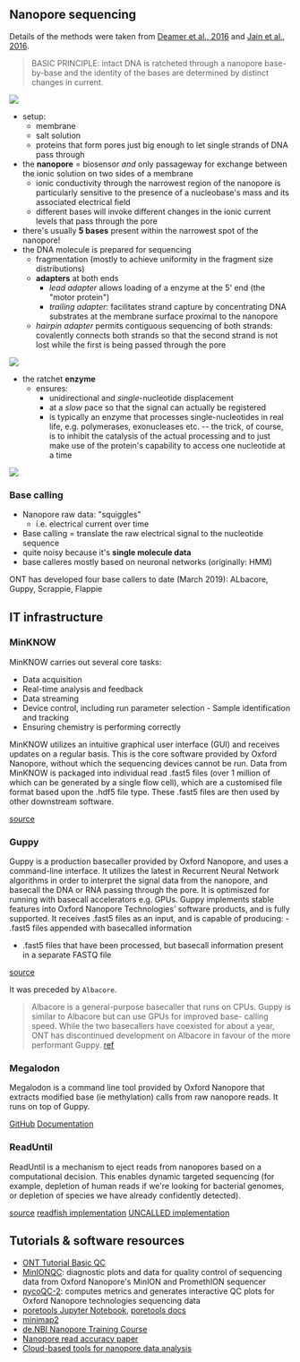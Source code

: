 ## Nanopore sequencing

Details of the methods were taken from [Deamer et al., 2016](https://www.nature.com/articles/nbt.3423#f3) and [Jain et al., 2016](https://genomebiology.biomedcentral.com/articles/10.1186/s13059-016-1103-0).

>BASIC PRINCIPLE: intact DNA is ratcheted through a nanopore base-by-base and the identity of the bases are determined by distinct changes in current.

![](images/nanopore_principle.png)

* setup: 
    - membrane
    - salt solution
    - proteins that form pores just big enough to let single strands of DNA pass through
* the **nanopore** = biosensor _and_ only passageway for exchange between the ionic solution on two sides of a membrane
  - ionic conductivity through the narrowest region of the nanopore is particularly sensitive to the presence of a nucleobase's mass and its associated electrical field
  - different bases will invoke different changes in the ionic current levels that pass through the pore
* there's usually **5 bases** present within the narrowest spot of the nanopore!
* the DNA molecule is prepared for sequencing
    - fragmentation (mostly to achieve uniformity in the fragment size distributions)
    - **adapters** at both ends
        - *lead adapter* allows loading of a enzyme at the 5' end (the "motor protein")
        - *trailing adapter*: facilitates strand capture by concentrating DNA substrates at the membrane surface proximal to the nanopore
	- *hairpin adapter* permits contiguous sequencing of both strands: covalently connects both strands so that the second strand is not lost while the first is being passed through the pore

![](images/nanopore_processing.png)

* the ratchet **enzyme**
    - ensures:
      - unidirectional and *single*-nucleotide displacement
      - at a *slow* pace so that the signal can actually be registered
      - is typically an enzyme that processes single-nucleotides in real life, e.g. polymerases, exonucleases etc. -- the trick, of course, is to inhibit the catalysis of the actual processing and to just make use of the protein's capability to access one nucleotide at a time
      

![](images/nanopore_processing02.png)

### Base calling

* Nanopore raw data: "squiggles"
    - i.e. electrical current over time
* Base calling = translate the raw electrical signal to the nucleotide sequence
* quite noisy because it's **single molecule data**
* base calleres mostly based on neuronal networks (originally: HMM)

ONT has developed four base callers to date (March 2019): ALbacore, Guppy, Scrappie, Flappie


## IT infrastructure

### MinKNOW

MinKNOW carries out several core tasks:

- Data acquisition
- Real-time analysis and feedback
- Data streaming
- Device control, including run parameter selection - Sample identification and tracking
- Ensuring chemistry is performing correctly

MinKNOW utilizes an intuitive graphical user interface (GUI) and receives updates on a regular basis. This is the core software provided by Oxford Nanopore, without which the sequencing devices cannot be run. Data from MinKNOW is packaged into individual read .fast5 files (over 1 million of which can be generated by a single flow cell), which are a customised file format based upon the .hdf5 file type. These .fast5 files are then used by other downstream software.

[source](https://community.nanoporetech.com/requirements_documents/minion-it-reqs.pdf)


### Guppy

Guppy is a production basecaller provided by Oxford Nanopore, and uses a command-line interface. It utilizes the latest in Recurrent Neural Network algorithms in order to interpret the signal data from the nanopore, and basecall the DNA or RNA passing through the pore. It is optimiszed for running with basecall accelerators e.g. GPUs. Guppy implements stable features into Oxford Nanopore Technologies’ software products, and is fully supported. It receives .fast5 files as an input, and is capable of producing: - .fast5 files appended with basecalled information
- .fast5 files that have been processed, but basecall information present in a separate FASTQ file

[source](https://community.nanoporetech.com/requirements_documents/minion-it-reqs.pdf)

It was preceded by `Albacore`.

>Albacore is a general-purpose basecaller that runs on CPUs. Guppy is similar to Albacore but can use GPUs for improved base-
calling speed. While the two basecallers have coexisted for about a year, ONT has discontinued
development on Albacore in favour of the more performant Guppy. [ref](https://www.biorxiv.org/content/early/2019/02/07/543439.full.pdf)

### Megalodon

Megalodon is a command line tool provided by Oxford Nanopore that extracts modified base (ie methylation) calls from raw nanopore reads. It runs on top of Guppy.

[GitHub](https://github.com/nanoporetech/megalodon)
[Documentation](https://nanoporetech.github.io/megalodon/)

### ReadUntil

ReadUntil is a mechanism to eject reads from nanopores based on a computational decision. This enables dynamic targeted sequencing (for example, depletion of human reads if we're looking for bacterial genomes, or depletion of species we have already confidently detected).

[source](https://github.com/nanoporetech/read_until_api)
[readfish implementation](https://github.com/LooseLab/readfish)
[UNCALLED implementation](https://github.com/skovaka/UNCALLED)

## Tutorials & software resources

* [ONT Tutorial Basic QC](https://github.com/nanoporetech/ont_tutorial_basicqc)
* [MinIONQC](https://github.com/roblanf/minion_qc): diagnostic plots and data for quality control of sequencing data from Oxford Nanopore's MinION and PromethION sequencer
* [pycoQC-2](https://github.com/a-slide/pycoQC): computes metrics and generates interactive QC plots for Oxford Nanopore technologies sequencing data
* [poretools Jupyter Notebook](https://nbviewer.jupyter.org/github/arq5x/poretools/blob/master/poretools/ipynb/test_run_report.ipynb), [poretools docs](https://poretools.readthedocs.io/en/latest/)
* [minimap2](https://github.com/lh3/minimap2#install)
* [de.NBI Nanopore Training Course](https://denbi-nanopore-training-course.readthedocs.io/en/latest/index.html)
* [Nanopore read accuracy paper](https://genomebiology.biomedcentral.com/articles/10.1186/s13059-018-1462-9)
* [Cloud-based tools for nanopore data analysis](https://nanoporetech.com/nanopore-sequencing-data-analysis)
